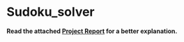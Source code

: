 # Sudoku_solver

**Read the attached [Project Report](https://github.com/smijal/Sudoku_solver/blob/main/ECE415_FinalTermProject_StefanMijalkov_HamzaWaseem%20(1).pdf) for a better explanation.**
